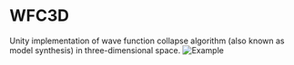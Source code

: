 # WFC3D

Unity implementation of wave function collapse algorithm (also known as model synthesis) in three-dimensional space. 
![Example](Assets/Media/Thumbnail.png)
